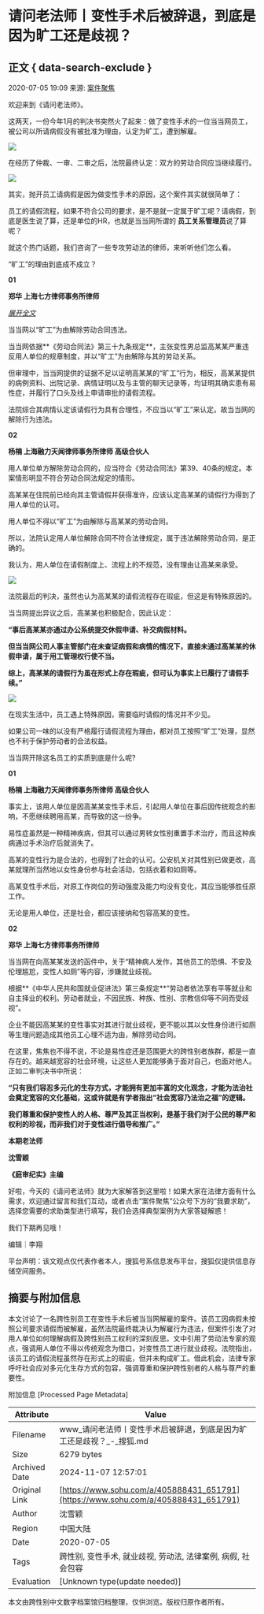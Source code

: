 # 请问老法师丨变性手术后被辞退，到底是因为旷工还是歧视？

## 正文 { data-search-exclude }


2020-07-05 19:09 来源: [案件聚焦](https://www.sohu.com/?spm=smpc.content-abroad.content.1.1730984112796qweRopA)

欢迎来到《请问老法师》。

这两天，一份今年1月的判决书突然火了起来：做了变性手术的一位当当网员工，被公司以所请病假没有被批准为理由，认定为旷工，遭到解雇。

![](http://p8.itc.cn/q_70/images03/20200705/26af5f15bfee4caaa675356312804127.jpeg)

在经历了仲裁、一审、二审之后，法院最终认定：双方的劳动合同应当继续履行。

![](http://p3.itc.cn/q_70/images03/20200705/f1b5b3e4a5bf4b3395a03e55e5e4ac09.gif)

其实，抛开员工请病假是因为做变性手术的原因，这个案件其实就很简单了：

员工的请假流程，如果不符合公司的要求，是不是就一定属于旷工呢？请病假，到底是医生说了算，还是单位的HR，也就是当当网所谓的 **员工关系管理员**说了算呢？

就这个热门话题，我们咨询了一些专攻劳动法的律师，来听听他们怎么看。

“旷工”的理由到底成不成立？

**01**

**郑华 上海七方律师事务所律师**

[_展开全文_](javascript:;)

当当网以“旷工”为由解除劳动合同违法。

当当网依据**《劳动合同法》第三十九条规定**，主张变性男总监高某某严重违反用人单位的规章制度，并以“旷工”为由解除与其的劳动关系。

但审理中，当当网提供的证据不足以证明高某某的“旷工”行为，相反，高某某提供的病例资料、出院记录、病情证明以及与主管的聊天记录等，均证明其确实患有易性症，并履行了口头及线上申请审批的请假流程。

法院综合其病情认定该请假行为具有合理性，不应当以“旷工”来认定。故当当网的解除行为违法。

**02**

**杨楠 上海融力天闻律师事务所律师 高级合伙人**

用人单位单方解除劳动合同的，应当符合《劳动合同法》第39、40条的规定。本案情形明显不符合劳动合同法规定的情形。

高某某在住院前已经向其主管请假并获得准许，应该认定高某某的请假行为得到了用人单位的认可。

用人单位不得以“旷工”为由解除与高某某的劳动合同。

所以，法院认定用人单位解除合同不符合法律规定，属于违法解除劳动合同，是正确的。

我认为，用人单位在请假制度上、流程上的不规范，没有理由让高某来承受。

![](http://p3.itc.cn/q_70/images03/20200705/42ed3b3b7ec343e5ae77a6ba074fa368.gif)

法院最后的判决，虽然也认为高某某的请假流程存在瑕疵，但这是有特殊原因的。

当当网提出异议之后，高某某也积极配合，因此认定：

**“事后高某某亦通过办公系统提交休假申请、补交病假材料。**

**但当当网公司人事主管部门在未查证病假和病情的情况下，直接未通过高某某的休假申请，属于用工管理权行使不当。**

**综上，高某某的请假行为虽在形式上存在瑕疵，但可认为事实上已履行了请假手续。”**

![](http://p1.itc.cn/q_70/images03/20200705/4f03c78532d249a8bf20409ffa6bd2b7.jpeg)

在现实生活中，员工遇上特殊原因，需要临时请假的情况并不少见。

如果公司一味的以没有严格履行请假流程为理由，都对员工按照“旷工”处理，显然也不利于保护劳动者的合法权益。

当当网开除这名员工的实质到底是什么呢?

**01**

**杨楠 上海融力天闻律师事务所律师 高级合伙人**

事实上，该用人单位是因高某某变性手术后，引起用人单位在事后因传统观念的影响，不愿继续聘用高某，而导致的这一纷争。

易性症虽然是一种精神疾病，但其可以通过男转女性别重置手术治疗，而且这种疾病通过手术治疗后就消失了。

高某的变性行为是合法的，也得到了社会的认可。公安机关对其性别已做更改，高某就理所当然地以女性身份参与社会活动，包括衣着和如厕等。

高某变性手术后，对原工作岗位的劳动强度及能力均没有变化，其应当能够胜任原工作。

无论是用人单位，还是社会，都应该接纳和包容高某的变性。

**02**

**郑华 上海七方律师事务所律师**

当当网在向高某某发送的函件中，关于“精神病人发作，其他员工的恐惧、不安及伦理尴尬，变性人如厕”等内容，涉嫌就业歧视。

根据**《中华人民共和国就业促进法》第三条规定**“劳动者依法享有平等就业和自主择业的权利。劳动者就业，不因民族、种族、性别、宗教信仰等不同而受歧视”。

企业不能因高某某的变性事实对其进行就业歧视，更不能以其以女性身份进行如厕等生理问题造成其他员工心理不适为由，解除劳动合同。

在这里，焦焦也不得不说，不论是易性症还是范围更大的跨性别者族群，都是一直存在的。越来越宽容的社会环境，让这些人更加能够勇于面对自己，也面对他人。正如二审判决书中所说：

**“只有我们容忍多元化的生存方式，才能拥有更加丰富的文化观念，才能为法治社会奠定宽容的文化基础，这或许就是有学者指出“社会宽容乃法治之福”的逻辑。**

**我们尊重和保护变性人的人格、尊严及其正当权利，是基于我们对于公民的尊严和权利的珍视，而非我们对于变性进行倡导和推广。”**

**本期老法师**

**沈雪颖**

**《庭审纪实》主编**

好啦，今天的《请问老法师》就为大家解答到这里啦！如果大家在法律方面有什么需求，欢迎通过留言和我们互动，或者点击“案件聚焦”公众号下方的“我要求助”，选择您需要的求助类型进行填写，我们会选择典型案例为大家答疑解惑！

我们下期再见哦！

编辑｜李翔 

平台声明：该文观点仅代表作者本人，搜狐号系信息发布平台，搜狐仅提供信息存储空间服务。

## 摘要与附加信息

<!-- tcd_abstract -->
本文讨论了一名跨性别员工在变性手术后被当当网解雇的案件。该员工因病假未按照公司要求请假而被解雇，虽然法院最终裁决认为解雇行为违法，但案件引发了对用人单位如何理解病假及跨性别员工权利的深刻反思。文中引用了劳动法专家的观点，强调用人单位不得以传统观念为借口，对变性员工进行就业歧视。法院指出，该员工的请假流程虽然存在形式上的瑕疵，但并未构成旷工。借此机会，法律专家呼吁社会应对多元化生存方式的包容，强调尊重和保护跨性别者的人格与尊严的重要性。
<!-- tcd_abstract_end -->

附加信息 [Processed Page Metadata]

| Attribute       | Value                                  |
|-----------------|----------------------------------------|
| Filename        | www_请问老法师丨变性手术后被辞退，到底是因为旷工还是歧视？_-_搜狐.md                             |
| Size            | 6279 bytes                           |
| Archived Date   | 2024-11-07 12:57:01                             |
| Original Link   | [https://www.sohu.com/a/405888431_651791](https://www.sohu.com/a/405888431_651791)                       |
| Author          | 沈雪颖                               |
| Region          | 中国大陆                               |
| Date            | 2020-07-05                                 |
| Tags            | 跨性别, 变性手术, 就业歧视, 劳动法, 法律案例, 病假, 社会包容                                 |
| Evaluation            | [Unknown type(update needed)]                                 |
<!-- tcd_table_end -->

本文由跨性别中文数字档案馆归档整理，仅供浏览。版权归原作者所有。
